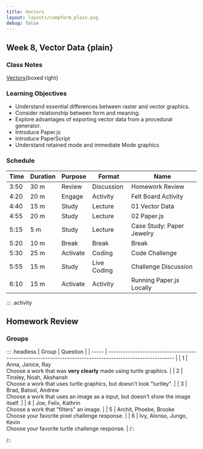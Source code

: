 ```yaml
---
title: Vectors
layout: layouts/compform_plain.pug
debug: false
---
```


## Week 8, Vector Data {plain}

### Class Notes

[Vectors](./index.html){boxed right}

### Learning Objectives
- Understand essential differences between raster and vector graphics.
- Consider relationship between form and meaning.
- Explore advantages of exporting vector data from a procedural generator.
- Introduce Paper.js
- Introduce PaperScript
- Understand retained mode and immediate Mode graphics


### Schedule

| Time | Duration | Purpose  | Format      | Name                      |
| ---- | -------- | -------- | ----------- | ------------------------- |
| 3:50 | 30 m     | Review   | Discussion  | Homework Review           |
| 4:20 | 20 m     | Engage   | Activity    | Felt Board Activity       |
| 4:40 | 15 m     | Study    | Lecture     | 01 Vector Data            |
| 4:55 | 20 m     | Study    | Lecture     | 02 Paper.js               |
| 5:15 | 5 m      | Study    | Lecture     | Case Study: Paper Jewelry |
| 5:20 | 10 m     | Break    | Break       | Break                     |
| 5:30 | 25 m     | Activate | Coding      | Code Challenge            |
| 5:55 | 15 m     | Study    | Live Coding | Challenge Discussion      |
| 6:10 | 15 m     | Activate | Activity    | Running Paper.js Locally  |


::: .activity
## Homework Review


### Groups

::: .headless
| Group | Question                                                                                                  |
| ----- | --------------------------------------------------------------------------------------------------------- |
| 1     | Anna, Janice, Ray<br/> Choose a work that was **very clearly** made using turtle graphics.                |
| 2     | Tinsley, Noah, Akshansh <br/> Choose a work that uses turtle graphics, but doesn't look "turtley".        |
| 3     | Brad, Batool, Andrew<br/> Choose a work that uses an image as a input, but doesn't show the image itself. |
| 4     | Joe, Felix, Kathrin<br/> Choose a work that "filters" an image.                                           |
| 5     | Archit, Phoebe, Brooke<br/> Choose your favorite pixel challenge response.                                |
| 6     | Ivy, Alonso, Jungo, Kevin<br/> Choose your favorite turtle challenge response.                            |
/::








/::


<style> 
    .headless thead {
        display: none;
    }
</style>
